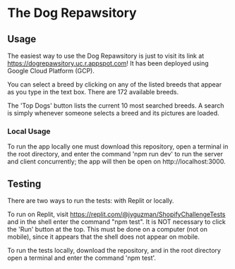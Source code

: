 # The Dog Repawsitory

## Usage

The easiest way to use the Dog Repawsitory is just to visit its link at https://dogrepawsitory.uc.r.appspot.com! It has been deployed using Google Cloud Platform (GCP).

You can select a breed by clicking on any of the listed breeds that appear
as you type in the text box. There are 172 available breeds.

The 'Top Dogs' button lists the current 10 most searched breeds. A search
is simply whenever someone selects a breed and its pictures are loaded.

### Local Usage

To run the app locally one must download this repository, open a terminal in the root directory, and enter the command 'npm run dev' to run the server and client concurrently; the app will then be open on http://localhost:3000.

## Testing

There are two ways to run the tests: with Replit or locally. 

To run on Replit, visit https://replit.com/@jyguzman/ShopifyChallengeTests and in the shell enter the command "npm test". It is NOT necessary to click the 'Run' button at the top. This must be done on a computer (not on mobile),
since it appears that the shell does not appear on mobile.

To run the tests locally, download the repository, and in the root 
directory open a terminal and enter the command 'npm test'.
